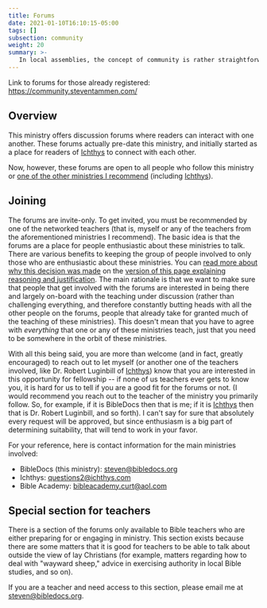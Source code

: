 ```yaml
---
title: Forums
date: 2021-01-10T16:10:15-05:00
tags: []
subsection: community
weight: 20
summary: >-
   In local assemblies, the concept of community is rather straightforward. Here on the wild west of the internet, however, things are a bit less certain. Privacy and security are real concerns, along with keeping the sheep-dressed wolves at bay. While I thought long and hard about having a completely public online community, no matter how I turned things around in my head, keeping things invite-only is more desirable, as it preserves almost all of the benefits of community while sidestepping the worst of the problems. For this reason, this ministry runs invite-only forums. This page explains these invite-only forums in more depth.
---
```


Link to forums for those already registered: <https://community.steventammen.com/>

## Overview

This ministry offers discussion forums where readers can interact with one another. These forums actually pre-date this ministry, and initially started as a place for readers of [Ichthys](https://ichthys.com/) to connect with each other.

Now, however, these forums are open to all people who follow this ministry or [one of the other ministries I recommend](/links/#links-to-other-teaching-ministries-teachers) (including [Ichthys](https://ichthys.com/)).

## Joining

The forums are invite-only. To get invited, you must be recommended by one of the networked teachers (that is, myself or any of the teachers from the aforementioned ministries I recommend). The basic idea is that the forums are a place for people enthusiastic about these ministries to talk. There are various benefits to keeping the group of people involved to only those who are enthusiastic about these ministries. You can [read more about why this decision was made]() on the [version of this page explaining reasoning and justification](/site/forums/reasoning-and-justification). The main rationale is that we want to make sure that people that get involved with the forums are interested in being there and largely on-board with the teaching under discussion (rather than challenging everything, and therefore constantly butting heads with all the other people on the forums, people that already take for granted much of the teaching of these ministries). This doesn't mean that you have to agree with *everything* that one or any of these ministries teach, just that you need to be somewhere in the orbit of these ministries.

With all this being said, you are more than welcome (and in fact, greatly encouraged) to reach out to let myself (or another one of the teachers involved, like Dr. Robert Luginbill of [Ichthys](https://ichthys.com/)) know that you are interested in this opportunity for fellowship -- if none of us teachers ever gets to know you, it is hard for us to tell if you are a good fit for the forums or not. (I would recommend you reach out to the teacher of the ministry you primarily follow. So, for example, if it is BibleDocs then that is me; if it is [Ichthys](https://ichthys.com/) then that is Dr. Robert Luginbill, and so forth). I can't say for sure that absolutely every request will be approved, but since enthusiasm is a big part of determining suitability, that will tend to work in your favor. 

For your reference, here is contact information for the main ministries involved:

* BibleDocs (this ministry): [steven@bibledocs.org](mailto:steven@bibledocs.org)
* Ichthys: [questions2@ichthys.com](mailto:questions2@ichthys.com)
* Bible Academy: [bibleacademy.curt@aol.com](mailto:bibleacademy.curt@aol.com)

## Special section for teachers

There is a section of the forums only available to Bible teachers who are either preparing for or engaging in ministry. This section exists because there are some matters that it is good for teachers to be able to talk about outside the view of lay Christians (for example, matters regarding how to deal with "wayward sheep," advice in exercising authority in local Bible studies, and so on).

If you are a teacher and need access to this section, please email me at [steven@bibledocs.org](mailto:steven@bibledocs.org).